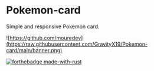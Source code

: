 # Pokemon-card

Simple and responsive Pokemon card. 

![https://github.com/mouredev](https://raw.githubusercontent.com/GravityX19/Pokemon-card/main/banner.png)

[![forthebadge made-with-rust](http://ForTheBadge.com/images/badges/made-with-rust.svg)](https://www.rust-lang.org/)
